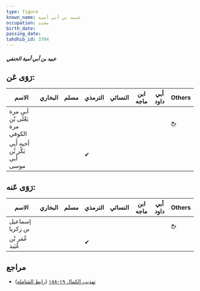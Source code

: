 ```yaml
---
type: figure
known_name: عبيد بن أبي أمية
occupation: محدث
birth_date:
passing_date:
tahdhib_id: 3704
---
```

##### عبيد بن أبي أمية الحنفي

## رَوَى عَن:
| الاسم                          | البخاري | مسلم | الترمذي | النسائي | ابن ماجه | أبي داود | Others |
| ------------------------------ | ------- | ---- | ------- | ------- | -------- | -------- | ------ |
| أبي مرة يَعْلَى بْن مرة الكوفي |         |      |         |         |          |          | بخ     |
| أخيه أَبِي بَكْر بْن أَبي موسى |         |      | ✔       |         |          |          |        |
## رَوَى عَنه:
| الاسم            | البخاري | مسلم | الترمذي | النسائي | ابن ماجه | أبي داود | Others |
| ---------------- | ------- | ---- | ------- | ------- | -------- | -------- | ------ |
| إسماعيل بن زكريا |         |      |         |         |          |          | بخ     |
| عُمَر بْن عُبَيد |         |      | ✔       |         |          |          |        |
## مراجع
- [تهذيب الكمال ١٩-١٨٨](obsidian://open?vault=Tahdhib-al-Kamal&file=Figures/٣٧٠٤-عبيد%20بن%20أبي%20أمية%20الحنفي) ([رابط الشاملة](https://shamela.ws/book/3722/9762))